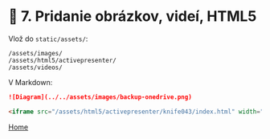 # 📸 7. Pridanie obrázkov, videí, HTML5

Vlož do `static/assets/`:

```
/assets/images/
/assets/html5/activepresenter/
/assets/videos/
```

V Markdown:
```md
![Diagram](../../assets/images/backup-onedrive.png)

<iframe src="/assets/html5/activepresenter/knife043/index.html" width="100%" height="600px" />
```
[Home](../01-Instalacia-Docusaurus.md)